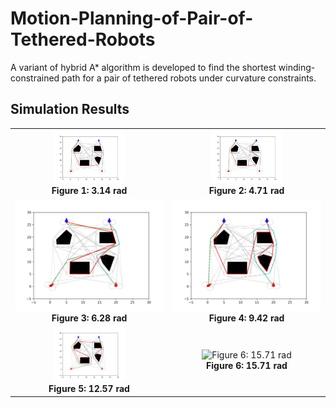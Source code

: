 # Motion-Planning-of-Pair-of-Tethered-Robots
A variant of hybrid A* algorithm is developed to find the shortest winding- constrained path for a pair of tethered robots under curvature constraints. 

## Simulation Results

<table align="center">
  <tr>
    <td align="center">
      <img src="Simulation2/3.14.png" alt="Figure 1: 3.14 rad" width="48%" style="border: none; margin: 0; padding: 0;"><br>
      <b>Figure 1: 3.14 rad</b>
    </td>
    <td align="center">
      <img src="Simulation2/4.71.png" alt="Figure 2: 4.71 rad" width="48%" style="border: none; margin: 0; padding: 0;"><br>
      <b>Figure 2: 4.71 rad</b>
    </td>
  </tr>
  <tr>
    <td align="center">
      <img src="Simulation2/6.28.png" alt="Figure 3: 6.28 rad" width="200%" style="border: none; margin: 0; padding: 0;"><br>
      <b>Figure 3: 6.28 rad</b>
    </td>
    <td align="center">
      <img src="Simulation2/9.42.png" alt="Figure 4: 9.42 rad" width="200%" style="border: none; margin: 0; padding: 0;"><br>
      <b>Figure 4: 9.42 rad</b>
    </td>
  </tr>
  <tr>
    <td align="center">
      <img src="Simulation2/12.57.png" alt="Figure 5: 12.57 rad" width="48%" style="border: none; margin: 0; padding: 0;"><br>
      <b>Figure 5: 12.57 rad</b>
    </td>
    <td align="center">
      <img src="Simulation2/15.71.png" alt="Figure 6: 15.71 rad" width="48%" style="border: none; margin: 0; padding: 0;"><br>
      <b>Figure 6: 15.71 rad</b>
    </td>
  </tr>
</table>












